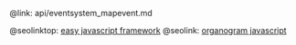 @link: api/eventsystem_mapevent.md

@seolinktop: [easy javascript framework](https://webix.com)
@seolink: [organogram javascript](https://webix.com/widget/organogram/)